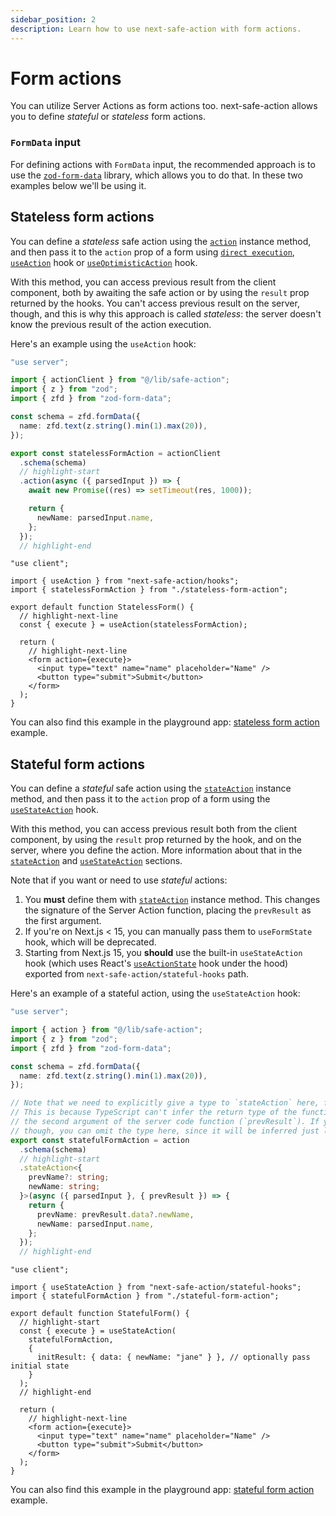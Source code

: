 ```yaml
---
sidebar_position: 2
description: Learn how to use next-safe-action with form actions.
---
```


# Form actions

You can utilize Server Actions as form actions too. next-safe-action allows you to define _stateful_ or _stateless_ form actions.

### `FormData` input

For defining actions with `FormData` input, the recommended approach is to use the [`zod-form-data`](https://www.npmjs.com/package/zod-form-data) library, which allows you to do that. In these two examples below we'll be using it.

## Stateless form actions

You can define a _stateless_ safe action using the [`action`](/docs/define-actions/instance-methods#action--stateaction) instance method, and then pass it to the `action` prop of a form using [`direct execution`](/docs/execute-actions/direct-execution), [`useAction`](/docs/execute-actions/hooks/useaction) hook or [`useOptimisticAction`](/docs/execute-actions/hooks/useoptimisticaction) hook.

With this method, you can access previous result from the client component, both by awaiting the safe action or by using the `result` prop returned by the hooks. You can't access previous result on the server, though, and this is why this approach is called _stateless_: the server doesn't know the previous result of the action execution.

Here's an example using the `useAction` hook:

```typescript title="stateless-form-action.ts"
"use server";

import { actionClient } from "@/lib/safe-action";
import { z } from "zod";
import { zfd } from "zod-form-data";

const schema = zfd.formData({
  name: zfd.text(z.string().min(1).max(20)),
});

export const statelessFormAction = actionClient
  .schema(schema)
  // highlight-start
  .action(async ({ parsedInput }) => {
    await new Promise((res) => setTimeout(res, 1000));

    return {
      newName: parsedInput.name,
    };
  });
  // highlight-end
```

```tsx title="stateless-form.tsx"
"use client";

import { useAction } from "next-safe-action/hooks";
import { statelessFormAction } from "./stateless-form-action";

export default function StatelessForm() {
  // highlight-next-line
  const { execute } = useAction(statelessFormAction);

  return (
    // highlight-next-line
    <form action={execute}>
      <input type="text" name="name" placeholder="Name" />
      <button type="submit">Submit</button>
    </form>
  );
}
```

You can also find this example in the playground app: [stateless form action](https://github.com/TheEdoRan/next-safe-action/tree/main/apps/playground/src/app/(examples)/stateless-form) example.

## Stateful form actions

You can define a _stateful_ safe action using the [`stateAction`](/docs/define-actions/instance-methods#action--stateaction) instance method, and then pass it to the `action` prop of a form using the [`useStateAction`](/docs/execute-actions/hooks/usestateaction) hook.

With this method, you can access previous result both from the client component, by using the `result` prop returned by the hook, and on the server, where you define the action. More information about that in the [`stateAction`](/docs/define-actions/instance-methods#action--stateaction) and [`useStateAction`](/docs/execute-actions/hooks/usestateaction) sections.



Note that if you want or need to use _stateful_ actions:
1. You **must** define them with [`stateAction`](/docs/define-actions/instance-methods#action--stateaction) instance method. This changes the signature of the Server Action function, placing the `prevResult` as the first argument.
2. If you're on Next.js < 15, you can manually pass them to `useFormState` hook, which will be deprecated.
3. Starting from Next.js 15, you **should** use the built-in `useStateAction` hook (which uses React's [`useActionState`](https://react.dev/reference/react/useActionState) hook under the hood) exported from `next-safe-action/stateful-hooks` path.

Here's an example of a stateful action, using the `useStateAction` hook:

```typescript title="stateful-form-action.ts"
"use server";

import { action } from "@/lib/safe-action";
import { z } from "zod";
import { zfd } from "zod-form-data";

const schema = zfd.formData({
  name: zfd.text(z.string().min(1).max(20)),
});

// Note that we need to explicitly give a type to `stateAction` here, for its return object.
// This is because TypeScript can't infer the return type of the function and then "pass it" to
// the second argument of the server code function (`prevResult`). If you don't need to access `prevResult`,
// though, you can omit the type here, since it will be inferred just like with `action` method.
export const statefulFormAction = action
  .schema(schema)
  // highlight-start
  .stateAction<{
    prevName?: string;
    newName: string;
  }>(async ({ parsedInput }, { prevResult }) => {
    return {
      prevName: prevResult.data?.newName,
      newName: parsedInput.name,
    };
  });
  // highlight-end
```

```tsx title="stateful-form.tsx"
"use client";

import { useStateAction } from "next-safe-action/stateful-hooks";
import { statefulFormAction } from "./stateful-form-action";

export default function StatefulForm() {
  // highlight-start
  const { execute } = useStateAction(
    statefulFormAction,
    {
      initResult: { data: { newName: "jane" } }, // optionally pass initial state
    }
  );
  // highlight-end

  return (
    // highlight-next-line
    <form action={execute}>
      <input type="text" name="name" placeholder="Name" />
      <button type="submit">Submit</button>
    </form>
  );
}
```

You can also find this example in the playground app: [stateful form action](https://github.com/TheEdoRan/next-safe-action/tree/main/apps/playground/src/app/(examples)/stateful-form) example.